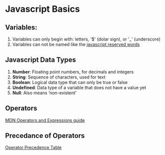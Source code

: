 # Javascript Basics

## Variables:

1. Variables can only begin with: letters, '$' (dolar sign), or '_' (underscore)
2. Variables can not be named like the [javascript reserved words](https://www.w3schools.com/js/js_reserved.asp)

## Javascript Data Types

1. **Number**: Floating point numbers, for decimals and integers
2. **String**: Sequence of characters, used for text
3. **Boolean**: Logical data type that can only be true or false
4. **Undefined**: Data type of a variable that does not have a value yet
5. **Null**: Also means ‘non-existent’

## Operators

[MDN Operators and Expressions guide](https://developer.mozilla.org/en-US/docs/Web/JavaScript/Guide/Expressions_and_Operators)

## Precedance of Operators

[Operator Precedence Table](https://developer.mozilla.org/en-US/docs/Web/JavaScript/Reference/Operators/Operator_Precedence)